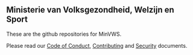 ## Ministerie van Volksgezondheid, Welzijn en Sport

These are the github repositories for MinVWS.

Please read our [Code of Conduct](https://github.com/minvws/.github/blob/main/CODE_OF_CONDUCT.md), [Contributing](https://github.com/minvws/.github/blob/main/CONTRIBUTING.md) and [Security](https://github.com/minvws/.github/blob/main/SECURITY.md) documents.
